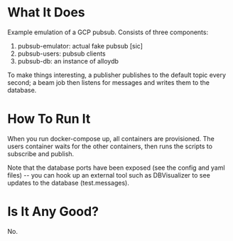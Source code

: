 # What It Does
Example emulation of a GCP pubsub.  Consists of three components:

1. pubsub-emulator: actual fake pubsub \[sic\]
2. pubsub-users: pubsub clients
3. pubsub-db: an instance of alloydb

To make things interesting, a publisher publishes to the default topic every second; a beam job then listens for messages and writes them to the database.

# How To Run It
When you run docker-compose up, all containers are provisioned.  The users container waits for the other containers, then runs the scripts to subscribe and publish.

Note that the database ports have been exposed (see the config and yaml files) -- you can hook up an external tool such as DBVisualizer to see updates to the database (test.messages).

# Is It Any Good?
No.
